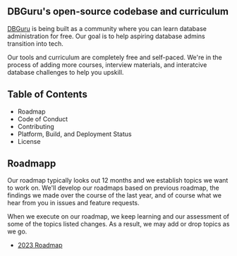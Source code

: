 ## DBGuru's open-source codebase and curriculum
[DBGuru](https://dbguru.rkkoranteng.com) is being built as a community where you can learn database administration for free. Our goal is to help aspiring database admins transition into tech.

Our tools and curriculum are completely free and self-paced. We're in the process of adding more courses, interview materials, and interatcive database challenges to help you upskill.

## Table of Contents
* Roadmap
* Code of Conduct
* Contributing
* Platform, Build, and Deployment Status
* License

## Roadmapp
Our roadmap typically looks out 12 months and we establish topics we want to work on. We'll develop our roadmaps based on previous roadmap, the findings we made over the course of the last year, and of course what we hear from you in issues and feature requests.

When we execute on our roadmap, we keep learning and our assessment of some of the topics listed changes. As a result, we may add or drop topics as we go. 

* [2023 Roadmap](#)
